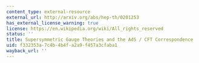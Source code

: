 ```yaml
---
content_type: external-resource
external_url: http://arxiv.org/abs/hep-th/0201253
has_external_license_warning: true
license: https://en.wikipedia.org/wiki/All_rights_reserved
status: ''
title: Supersymmetric Gauge Theories and the AdS / CFT Correspondence
uid: f332353a-7c4b-4b4f-a2a9-f457a3cfaba1
wayback_url: ''
---
```

